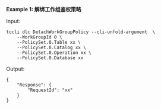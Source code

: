 **Example 1: 解绑工作组鉴权策略**



Input: 

```
tccli dlc DetachWorkGroupPolicy --cli-unfold-argument  \
    --WorkGroupId 0 \
    --PolicySet.0.Table xx \
    --PolicySet.0.Catalog xx \
    --PolicySet.0.Operation xx \
    --PolicySet.0.Database xx
```

Output: 
```
{
    "Response": {
        "RequestId": "xx"
    }
}
```

